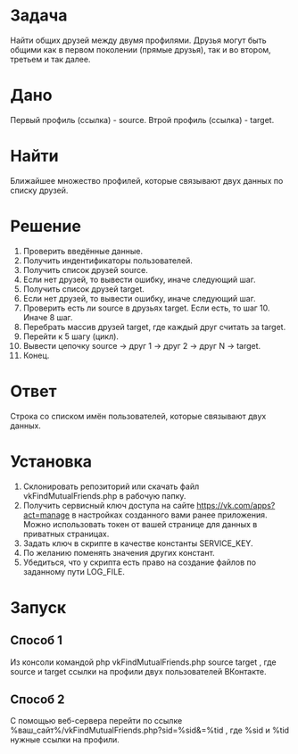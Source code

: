 # Задача
Найти общих друзей между двумя профилями. Друзья могут быть общими как в первом поколении (прямые друзья), так и во втором, третьем и так далее.
# Дано
Первый профиль (ссылка) - source.
Втрой профиль (ссылка) - target.
# Найти
Ближайшее множество профилей, которые связывают двух данных по списку друзей.
# Решение
1. Проверить введённые данные.
2. Получить индентификаторы пользователей.
3. Получить список друзей source.
4. Если нет друзей, то вывести ошибку, иначе следующий шаг.
5. Получить список друзей target.
6. Если нет друзей, то вывести ошибку, иначе следующий шаг.
7. Проверить есть ли source в друзьях target. Если есть, то шаг 10. Иначе 8 шаг.
8. Перебрать массив друзей target, где каждый друг считать за target.
9. Перейти к 5 шагу (цикл).
10. Вывести цепочку source -> друг 1 -> друг 2 -> друг N -> target.
11. Конец.
# Ответ
Строка со списком имён пользователей, которые связывают двух данных.
# Установка
1. Склонировать репозиторий или скачать файл vkFindMutualFriends.php в рабочую папку.
2. Получить сервисный ключ доступа на сайте https://vk.com/apps?act=manage в настройках созданного вами ранее приложения. Можно использовать токен от вашей странице для данных в приватных страницах.
3. Задать ключ в скрипте в качестве константы SERVICE_KEY.
5. По желанию поменять значения других констант.
6. Убедиться, что у скрипта есть право на создание файлов по заданному пути LOG_FILE.
# Запуск
## Способ 1
Из консоли командой php vkFindMutualFriends.php source target , где source и target ссылки на профили двух пользователей ВКонтакте.
## Способ 2
С помощью веб-сервера перейти по ссылке %ваш_сайт%/vkFindMutualFriends.php?sid=%sid&=%tid , где %sid и %tid нужные ссылки на профили.

